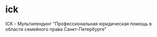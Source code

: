 # ick
ICK - Мультилендинг "Профессиональная юридическая  помощь в области семейного права  Санкт-Петербурге"
